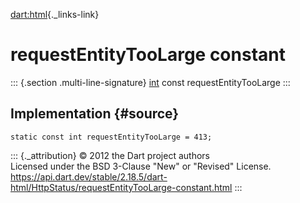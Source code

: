 [dart:html](../../dart-html/dart-html-library){._links-link}

requestEntityTooLarge constant
==============================

::: {.section .multi-line-signature}
[int](../../dart-core/int-class) const requestEntityTooLarge
:::

Implementation {#source}
--------------

``` {.language-dart data-language="dart"}
static const int requestEntityTooLarge = 413;
```

::: {._attribution}
© 2012 the Dart project authors\
Licensed under the BSD 3-Clause \"New\" or \"Revised\" License.\
<https://api.dart.dev/stable/2.18.5/dart-html/HttpStatus/requestEntityTooLarge-constant.html>
:::
